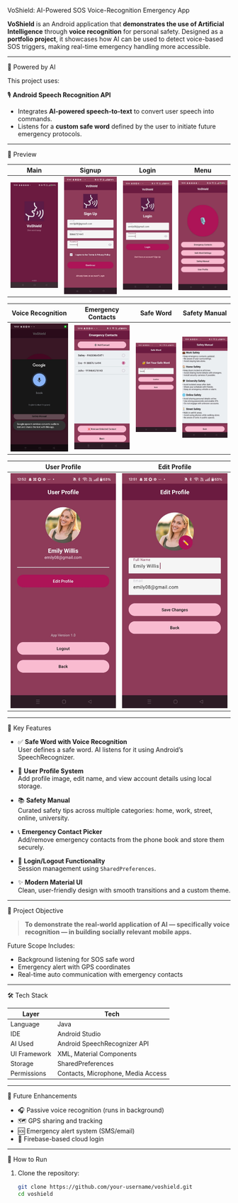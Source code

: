  VoShield: AI-Powered SOS Voice-Recognition Emergency App

**VoShield** is an Android application that **demonstrates the use of Artificial Intelligence** through **voice recognition** for personal safety. Designed as a **portfolio project**, it showcases how AI can be used to detect voice-based SOS triggers, making real-time emergency handling more accessible.

---

🤖 Powered by AI

This project uses:

🎙️ **Android Speech Recognition API**  
  - Integrates **AI-powered speech-to-text** to convert user speech into commands.  
  - Listens for a **custom safe word** defined by the user to initiate future emergency protocols.

---

📲 Preview


| Main | Signup | Login | Menu |
|------|--------|-------|------|
| ![Main](screenshots/main.jpg) | ![Signup](screenshots/signup.jpg) | ![Login](screenshots/login.jpg) | ![Menu](screenshots/menu.jpg) |

| Voice Recognition | Emergency Contacts | Safe Word | Safety Manual |
|------------------|--------------------|-----------|----------------|
| ![Voice](screenshots/voice_recognition.jpg) | ![Contacts](screenshots/emergency_contacts.jpg) | ![SafeWord](screenshots/safeword.jpg) | ![Manual](screenshots/safety_manual.jpg) |

| User Profile | Edit Profile |
|--------------|--------------|
| ![Profile](screenshots/profile.jpg) | ![Edit](screenshots/edit_profile.jpg) |

---

🚀 Key Features

- ✅ **Safe Word with Voice Recognition**  
  User defines a safe word. AI listens for it using Android’s SpeechRecognizer.

- 👤 **User Profile System**  
  Add profile image, edit name, and view account details using local storage.

- 📚 **Safety Manual**  
  Curated safety tips across multiple categories: home, work, street, online, university.

- 📞 **Emergency Contact Picker**  
  Add/remove emergency contacts from the phone book and store them securely.

- 🔐 **Login/Logout Functionality**  
  Session management using `SharedPreferences`.

- ✨ **Modern Material UI**  
  Clean, user-friendly design with smooth transitions and a custom theme.

---

 🎯 Project Objective

> **To demonstrate the real-world application of AI — specifically voice recognition — in building socially relevant mobile apps.**

 Future Scope Includes:
- Background listening for SOS safe word  
- Emergency alert with GPS coordinates  
- Real-time auto communication with emergency contacts  

---

🛠️ Tech Stack

| Layer        | Tech                                    |
|--------------|------------------------------------------|
| Language     | Java                                     |
| IDE          | Android Studio                           |
| AI Used      | Android SpeechRecognizer API             |
| UI Framework | XML, Material Components                 |
| Storage      | SharedPreferences                        |
| Permissions  | Contacts, Microphone, Media Access       |

---

🧪 Future Enhancements

- 🎧 Passive voice recognition (runs in background)
- 🗺️ GPS sharing and tracking
- 🆘 Emergency alert system (SMS/email)
- 🔐 Firebase-based cloud login

---

🔧 How to Run

1. Clone the repository:
   ```bash
   git clone https://github.com/your-username/voshield.git
   cd voshield
